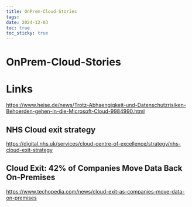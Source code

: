 ```yaml
---
title: OnPrem-Cloud-Stories
tags: 
date: 2024-12-03
toc: true
toc_sticky: true
---
```


# OnPrem-Cloud-Stories


# Links

https://www.heise.de/news/Trotz-Abhaengigkeit-und-Datenschutzrisiken-Behoerden-gehen-in-die-Microsoft-Cloud-9984990.html

## NHS Cloud exit strategy

https://digital.nhs.uk/services/cloud-centre-of-excellence/strategy/nhs-cloud-exit-strategy


## Cloud Exit: 42% of Companies Move Data Back On-Premises

https://www.techopedia.com/news/cloud-exit-as-companies-move-data-on-premises
